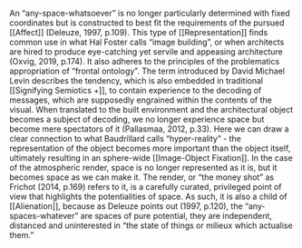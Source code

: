 An “any-space-whatsoever” is no longer particularly determined with fixed coordinates but is constructed to best fit the requirements of the pursued [[Affect]] (Deleuze, 1997, p.109). This type of [[Representation]] finds common use in what Hal Foster calls “image building”, or when architects are hired to produce eye-catching yet servile and appeasing architecture (Oxvig, 2019, p.174). It also adheres to the principles of the problematics appropriation of “frontal ontology”. The term introduced by David Michael Levin describes the tendency, which is also embedded in traditional [[Signifying Semiotics +]], to contain experience to the decoding of messages, which are supposedly engrained within the contents of the visual. When translated to the built environment and the architectural object becomes a subject of decoding, we no longer experience space but become mere spectators of it (Pallasmaa, 2012, p.33). Here we can draw a clear connection to what Baudrillard calls “hyper-reality” - the representation of the object becomes more important than the object itself, ultimately resulting in an sphere-wide [[Image-Object Fixation]]. In the case of the atmospheric render, space is no longer represented as it is, but it becomes space as we can make it. The render, or “the money shot” as Frichot (2014, p.169) refers to it, is a carefully curated, privileged point of view that highlights the potentialities of space. As such, it is also a child of [[Alienation]], because as Deleuze points out (1997, p.120), the “any-spaces-whatever” are spaces of pure potential, they are independent, distanced and uninterested in “the state of things or milieux which actualise them.”

 
